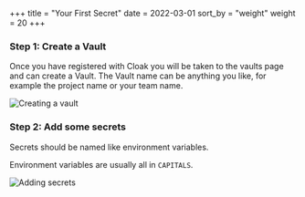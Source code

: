 +++
title = "Your First Secret"
date = 2022-03-01
sort_by = "weight" 
weight = 20
+++

### Step 1: Create a Vault

Once you have registered with Cloak you will be taken to the vaults page and can create a Vault. The Vault name can be anything you like, for example the project name or your team name.

![Creating a vault](/documentation/create-vault.png)


### Step 2: Add some secrets

Secrets should be named like environment variables.

Environment variables are usually all in `CAPITALS`.

![Adding secrets](/secrets-screenshot.png)


